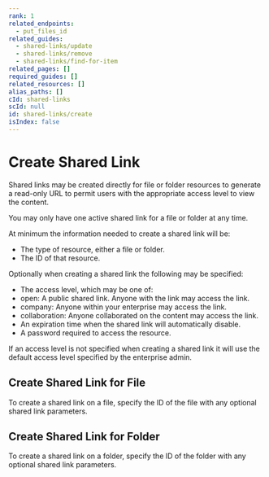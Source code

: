 ```yaml
---
rank: 1
related_endpoints:
  - put_files_id
related_guides:
  - shared-links/update
  - shared-links/remove
  - shared-links/find-for-item
related_pages: []
required_guides: []
related_resources: []
alias_paths: []
cId: shared-links
scId: null
id: shared-links/create
isIndex: false
---
```


# Create Shared Link

Shared links may be created directly for file or folder resources to generate a
read-only URL to permit users with the appropriate access level to view the
content.

<Message type='notice'>

You may only have one active shared link for a file or folder at any time.

</Message>

At minimum the information needed to create a shared link will be:

* The type of resource, either a file or folder.
* The ID of that resource.

Optionally when creating a shared link the following may be specified:

* The access level, which may be one of:
* open: A public shared link. Anyone with the link may access the link.
* company: Anyone within your enterprise may access the link.
* collaboration: Anyone collaborated on the content may access the link.
* An expiration time when the shared link will automatically disable.
* A password required to access the resource.

<Message type='notice'>

If an access level is not specified when creating a shared link it will use
the default access level specified by the enterprise admin.

</Message>

## Create Shared Link for File

To create a shared link on a file, specify the ID of the file with any optional
shared link parameters.

<Samples id='put_files_id_shared_link_create' >

</Samples>

## Create Shared Link for Folder

To create a shared link on a folder, specify the ID of the folder with any
optional shared link parameters.

<Samples id='put_folders_id_shared_link_create' >

</Samples>
